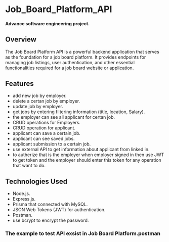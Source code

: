 # Job_Board_Platform_API
#### Advance software engineering project.

## Overview
The Job Board Platform API is a powerful backend application that serves as the foundation for a job board platform. It provides endpoints for managing job listings, user authentication, and other essential functionalities required for a job board website or application.

## Features
- add new job by employer.
- delete a certan job by employer.
- update job by employer.
- get jobs by entering filtering information (title, location, Salary).
- the employer can see all applicant for certan job.
- CRUD operations for Employers.
- CRUD operation for applicant.
- applicant can save a certain job.
- applicant can see saved jobs.
- applicant submission to a certain job.
- use external API to get information about applicant from linked in.
- to autherize that is the employer when employer signed in then use JWT to get token and the employer should enter this token for any operation that want to do.

## Technologies Used
- Node.js.
- Express.js.
- Prisma that connected with MySQL.
- JSON Web Tokens (JWT) for authentication.
- Postman.
- use bcrypt to encrypt the password.

### The example to test API exsist in Job Board Platform.postman
